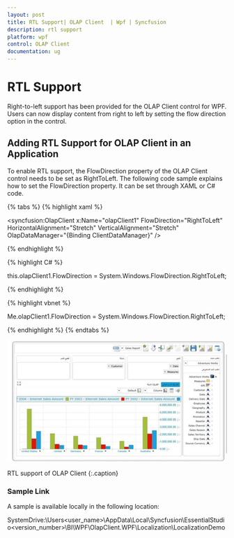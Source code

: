```yaml
---
layout: post
title: RTL Support| OLAP Client  | Wpf | Syncfusion
description: rtl support
platform: wpf
control: OLAP Client 
documentation: ug
---
```


# RTL Support

Right-to-left support has been provided for the OLAP Client control for WPF. Users can now display content from right to left by setting 
the flow direction option in the control. 

## Adding RTL Support for OLAP Client in an Application 

To enable RTL support, the FlowDirection property of the OLAP Client control needs to be set as RightToLeft. The following code sample explains how to set the FlowDirection property. It can be set through XAML or C# code.


{% tabs %}
{% highlight xaml %} 



<syncfusion:OlapClient x:Name="olapClient1" FlowDirection="RightToLeft" HorizontalAlignment="Stretch" VerticalAlignment="Stretch"                                       OlapDataManager="{Binding ClientDataManager}" />

{% endhighlight %}


{% highlight C# %} 


  this.olapClient1.FlowDirection = System.Windows.FlowDirection.RightToLeft;
  
 {% endhighlight %}

{% highlight vbnet %} 



  Me.olapClient1.FlowDirection = System.Windows.FlowDirection.RightToLeft;

{% endhighlight %}
{% endtabs %}


![](RTL-Support_images/RTL-Support_img1.jpeg)



RTL support of OLAP Client
{:.caption}


### Sample Link

A sample is available locally in the following location:

SystemDrive:\Users\<user_name>\AppData\Local\Syncfusion\EssentialStudio\<version_number>\BI\WPF\OlapClient.WPF\Localization\LocalizationDemo


